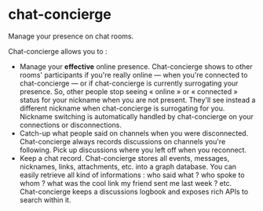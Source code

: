 # chat-concierge
Manage your presence on chat rooms.  

Chat-concierge allows you to :  

* Manage your **effective** online presence. Chat-concierge shows to other rooms' participants if you're really online — when you're connected to chat-concierge — or if chat-concierge is currently surrogating your presence. So, other people stop seeing « online » or « connected » status for your nickname when you are not present. They'll see instead a different nickname when chat-concierge is surrogating for you. Nickname switching is automatically handled by chat-concierge on your connections or disconnections.
* Catch-up what people said on channels when you were disconnected. Chat-concierge always records discussions on channels you're following. Pick up discussions where you left off when you reconnect.
* Keep a chat record. Chat-concierge stores all events, messages, nicknames, links, attachments, etc. into a graph database. You can easily retrieve all kind of informations : who said what ? who spoke to whom ? what was the cool link my friend sent me last week ? etc.  
Chat-concierge keeps a discussions logbook and exposes rich APIs to search within it.
